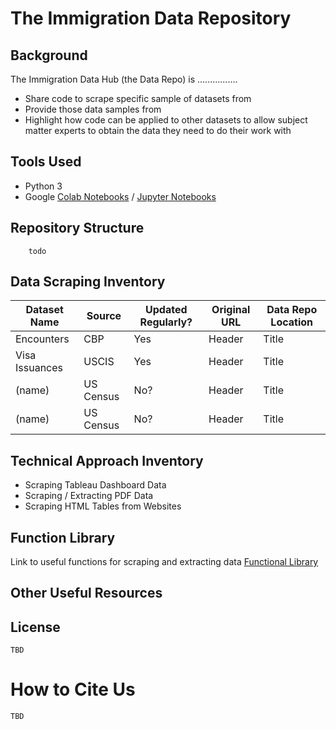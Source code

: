 # The Immigration Data Repository 

## Background 
The Immigration Data Hub (the Data Repo) is ................
* Share code to scrape specific sample of datasets from
* Provide those data samples from
* Highlight how code can be applied to other datasets to allow subject matter experts to obtain the data they need to do their work with

## Tools Used
* Python 3
* Google [Colab Notebooks](https://colab.research.google.com/notebooks/intro.ipynb) / [Jupyter Notebooks](https://jupyter-notebook-beginner-guide.readthedocs.io/en/latest/what_is_jupyter.html)

## Repository Structure 
```
    todo 
```

## Data Scraping Inventory 

| Dataset Name      | Source | Updated Regularly? | Original URL      | Data Repo Location |
| ----------- | ----------- | --- | ----------- | ----------- |
| Encounters      | CBP       | Yes | Header      | Title       |
| Visa Issuances   | USCIS        | Yes | Header      | Title       |
| (name)   | US Census        | No? | Header      | Title       |
| (name)   | US Census        | No? | Header      | Title       |



## Technical Approach Inventory 
* Scraping Tableau Dashboard Data
* Scraping / Extracting PDF Data
* Scraping HTML Tables from Websites


## Function Library
Link to useful functions for scraping and extracting data [Functional Library](TBD)

## Other Useful Resources 


## License 
    TBD 


# How to Cite Us 
    TBD 
